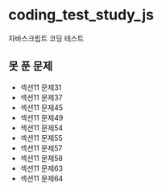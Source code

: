 # coding_test_study_js

자바스크립트 코딩 테스트

## 못 푼 문제

- 섹션11 문제31
- 섹션11 문제37
- 섹션11 문제45
- 섹션11 문제49
- 섹션11 문제54
- 섹션11 문제55
- 섹션11 문제57
- 섹션11 문제58
- 섹션11 문제63
- 섹션11 문제64
